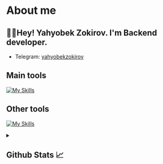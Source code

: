 # About me
<p><h2>👋🏻Hey! Yahyobek Zokirov. I'm Backend developer.</h2></p>

- Telegram:                           [yahyobekzokirov](https://t.me/bakhtiyarovich_y)
## Main tools
[![My Skills](https://skillicons.dev/icons?i=c,python,django)](https://skillicons.dev)

## Other tools
[![My Skills](https://skillicons.dev/icons?i=git,github,postgresql,sqlite,mysql,vscode,pycharm,postman)](https://skillicons.dev)

<details>
  <summary><b><h2>Github Stats 📈 <h2></b></summary>
  <a href="(https://github.com/Yahyobek11)">
    <p align="left">
      <img src="https://github-profile-summary-cards.vercel.app/api/cards/profile-details?username=Yahyobek11&theme=github_dark">
      <img align="left" src="https://github-profile-summary-cards.vercel.app/api/cards/stats?username=Yahyobek11&theme=github_dark">
      <img align="left" src="https://github-profile-summary-cards.vercel.app/api/cards/productive-time?username=Yahyobek11&theme=github_dark&utcOffset=5"><br>
    </p>
  </a> 
</details>
